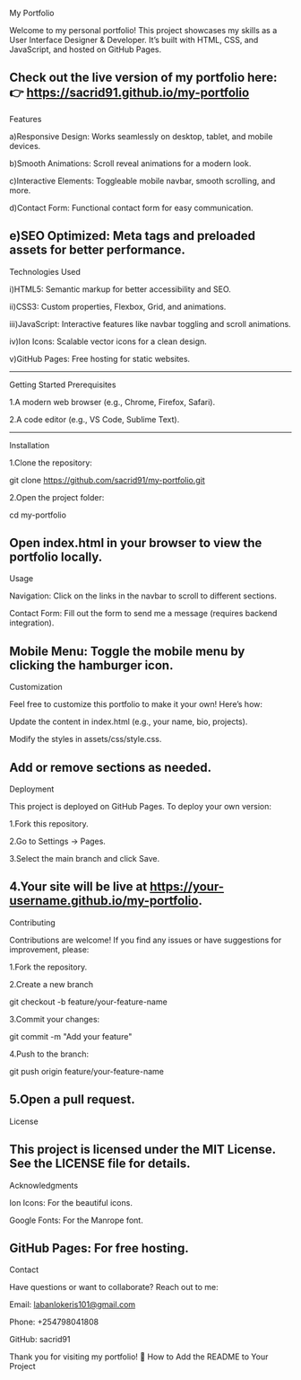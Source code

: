 My Portfolio

Welcome to my personal portfolio! This project showcases my skills as a User Interface Designer & Developer. It’s built with HTML, CSS, and JavaScript, and hosted on GitHub Pages.

Check out the live version of my portfolio here:
👉 https://sacrid91.github.io/my-portfolio
---
Features

a)Responsive Design: Works seamlessly on desktop, tablet, and mobile devices.

b)Smooth Animations: Scroll reveal animations for a modern look.

c)Interactive Elements: Toggleable mobile navbar, smooth scrolling, and more.

d)Contact Form: Functional contact form for easy communication.

e)SEO Optimized: Meta tags and preloaded assets for better performance.
---
Technologies Used

i)HTML5: Semantic markup for better accessibility and SEO.

ii)CSS3: Custom properties, Flexbox, Grid, and animations.

iii)JavaScript: Interactive features like navbar toggling and scroll animations.

iv)Ion Icons: Scalable vector icons for a clean design.

v)GitHub Pages: Free hosting for static websites.

---
Getting Started
Prerequisites

1.A modern web browser (e.g., Chrome, Firefox, Safari).

2.A code editor (e.g., VS Code, Sublime Text).

---
Installation

  1.Clone the repository:  

git clone https://github.com/sacrid91/my-portfolio.git

  2.Open the project folder:

  cd my-portfolio

  Open index.html in your browser to view the portfolio locally.
---
Usage

  Navigation: Click on the links in the navbar to scroll to different sections.

  Contact Form: Fill out the form to send me a message (requires backend integration).

  Mobile Menu: Toggle the mobile menu by clicking the hamburger icon.
---
Customization

Feel free to customize this portfolio to make it your own! Here’s how:

  Update the content in index.html (e.g., your name, bio, projects).

  Modify the styles in assets/css/style.css.

  Add or remove sections as needed.
---
Deployment

This project is deployed on GitHub Pages. To deploy your own version:

  1.Fork this repository.

  2.Go to Settings → Pages.

  3.Select the main branch and click Save.

  4.Your site will be live at https://your-username.github.io/my-portfolio.
---
Contributing

Contributions are welcome! If you find any issues or have suggestions for improvement, please:

  1.Fork the repository.

  2.Create a new branch

  git checkout -b feature/your-feature-name

  3.Commit your changes:

  git commit -m "Add your feature"

  4.Push to the branch:

  git push origin feature/your-feature-name

  5.Open a pull request.
---
License

This project is licensed under the MIT License. See the LICENSE file for details.
---
Acknowledgments

  Ion Icons: For the beautiful icons.

  Google Fonts: For the Manrope font.

  GitHub Pages: For free hosting.
---
Contact

Have questions or want to collaborate? Reach out to me:

  Email: labanlokeris101@gmail.com

  Phone: +254798041808

  GitHub: sacrid91

Thank you for visiting my portfolio! 🚀
How to Add the README to Your Project




